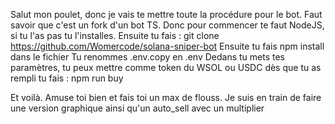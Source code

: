 Salut mon poulet, donc je vais te mettre toute la procédure pour le bot. Faut savoir que c'est un fork d'un bot TS.
Donc pour commencer te faut NodeJS, si tu l'as pas tu l'installes.
Ensuite tu fais :
git clone https://github.com/Womercode/solana-sniper-bot
Ensuite tu fais npm install dans le fichier
Tu renommes .env.copy en .env
Dedans tu mets tes paramètres, tu peux mettre comme token du WSOL ou USDC
dès que tu as rempli tu fais :
npm run buy

Et voilà. Amuse toi bien et fais toi un max de flouss. Je suis en train de faire une version graphique ainsi qu'un auto_sell avec un multiplier
